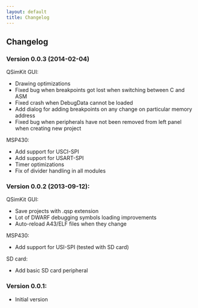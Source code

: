 ```yaml
---
layout: default
title: Changelog
---
```


## Changelog

### Version 0.0.3 (2014-02-04)

QSimKit GUI:

* Drawing optimizations
* Fixed bug when breakpoints got lost when switching between C and ASM
* Fixed crash when DebugData cannot be loaded
* Add dialog for adding breakpoints on any change on particular memory
  address
* Fixed bug when peripherals have not been removed from left panel when
  creating new project

MSP430:

* Add support for USCI-SPI
* Add support for USART-SPI
* Timer optimizations
* Fix of divider handling in all modules

### Version 0.0.2 (2013-09-12):

QSimKit GUI:

* Save projects with .qsp extension
* Lot of DWARF debugging symbols loading improvements
* Auto-reload A43/ELF files when they change

MSP430:

* Add support for USI-SPI (tested with SD card)

SD card:

* Add basic SD card peripheral

### Version 0.0.1:

* Initial version

